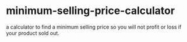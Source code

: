 # minimum-selling-price-calculator
a calculator to find a minimum selling price so you will not profit or loss if your product sold out.
